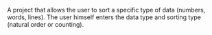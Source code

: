 A project that allows the user to sort a specific type of data (numbers, words, lines). The user himself enters the data type and sorting type (natural order or counting).
